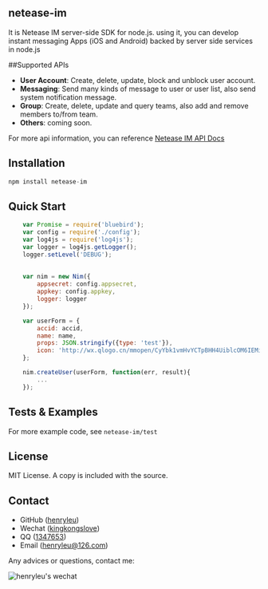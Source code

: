 ## netease-im

It is Netease IM server-side SDK for node.js. using it, you can develop instant messaging Apps (iOS and Android) backed by server side services in node.js 

##Supported APIs
- **User Account**: Create, delete, update, block and unblock user account. 
- **Messaging**: Send many kinds of message to user or user list, also send system notification message.
- **Group**: Create, delete, update and query teams, also add and remove members to/from team.
- **Others**: coming soon.

For more api information, you can reference [Netease IM API Docs](http://dev.netease.im/docs?doc=server)

## Installation

```javascript
npm install netease-im

```

## Quick Start

```javascript
    var Promise = require('bluebird');
    var config = require('./config');
    var log4js = require('log4js');
    var logger = log4js.getLogger();
    logger.setLevel('DEBUG');
    
    
    var nim = new Nim({
        appsecret: config.appsecret,
        appkey: config.appkey,
        logger: logger
    });

    var userForm = {
        accid: accid,
        name: name,
        props: JSON.stringify({type: 'test'}),
        icon: 'http://wx.qlogo.cn/mmopen/CyYbk1vmHvYCTpBHH4UiblcOM6IEMibm2VweVnbTm5tnWib1rQG5v6t7779AEnDSkFf212MXOVXX29JvZlKicjhUxjpRYDnTPTES/0'
    };

    nim.createUser(userForm, function(err, result){
        ...
    });
```

## Tests & Examples

For more example code, see `netease-im/test`

License
-------

MIT License. A copy is included with the source.

Contact
-------

* GitHub ([henryleu](http://github.com/henryleu))
* Wechat ([kingkongslove](https://github.com/henryleu/netease-im/blob/master/kinglongslove.jpg))
* QQ ([1347653](1347653))
* Email ([henryleu@126.com](mailto:henryleu@126.com))


Any advices or questions, contact me:

![henryleu's wechat](https://github.com/henryleu/netease-im/blob/master/kinglongslove.jpg)
